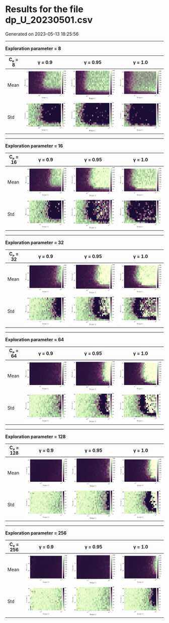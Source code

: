 # Results for the file dp_U_20230501.csv 

Generated on 2023-05-13 18:25:56

---

**Exploration parameter = 8**

| Cₚ = 8 | γ = 0.9 | γ = 0.95 | γ = 1.0 | 
| --- | --- | --- | --- | 
| Mean | ![](fig/dp_U/mean_g_0.9_cp_8.png) | ![](fig/dp_U/mean_g_0.95_cp_8.png) | ![](fig/dp_U/mean_g_1.0_cp_8.png) | 
| Std | ![](fig/dp_U/std_g_0.9_cp_8.png) | ![](fig/dp_U/std_g_0.95_cp_8.png) | ![](fig/dp_U/std_g_1.0_cp_8.png) | 

---

**Exploration parameter = 16**

| Cₚ = 16 | γ = 0.9 | γ = 0.95 | γ = 1.0 | 
| --- | --- | --- | --- | 
| Mean | ![](fig/dp_U/mean_g_0.9_cp_16.png) | ![](fig/dp_U/mean_g_0.95_cp_16.png) | ![](fig/dp_U/mean_g_1.0_cp_16.png) | 
| Std | ![](fig/dp_U/std_g_0.9_cp_16.png) | ![](fig/dp_U/std_g_0.95_cp_16.png) | ![](fig/dp_U/std_g_1.0_cp_16.png) | 

---

**Exploration parameter = 32**

| Cₚ = 32 | γ = 0.9 | γ = 0.95 | γ = 1.0 | 
| --- | --- | --- | --- | 
| Mean | ![](fig/dp_U/mean_g_0.9_cp_32.png) | ![](fig/dp_U/mean_g_0.95_cp_32.png) | ![](fig/dp_U/mean_g_1.0_cp_32.png) | 
| Std | ![](fig/dp_U/std_g_0.9_cp_32.png) | ![](fig/dp_U/std_g_0.95_cp_32.png) | ![](fig/dp_U/std_g_1.0_cp_32.png) | 

---

**Exploration parameter = 64**

| Cₚ = 64 | γ = 0.9 | γ = 0.95 | γ = 1.0 | 
| --- | --- | --- | --- | 
| Mean | ![](fig/dp_U/mean_g_0.9_cp_64.png) | ![](fig/dp_U/mean_g_0.95_cp_64.png) | ![](fig/dp_U/mean_g_1.0_cp_64.png) | 
| Std | ![](fig/dp_U/std_g_0.9_cp_64.png) | ![](fig/dp_U/std_g_0.95_cp_64.png) | ![](fig/dp_U/std_g_1.0_cp_64.png) | 

---

**Exploration parameter = 128**

| Cₚ = 128 | γ = 0.9 | γ = 0.95 | γ = 1.0 | 
| --- | --- | --- | --- | 
| Mean | ![](fig/dp_U/mean_g_0.9_cp_128.png) | ![](fig/dp_U/mean_g_0.95_cp_128.png) | ![](fig/dp_U/mean_g_1.0_cp_128.png) | 
| Std | ![](fig/dp_U/std_g_0.9_cp_128.png) | ![](fig/dp_U/std_g_0.95_cp_128.png) | ![](fig/dp_U/std_g_1.0_cp_128.png) | 

---

**Exploration parameter = 256**

| Cₚ = 256 | γ = 0.9 | γ = 0.95 | γ = 1.0 | 
| --- | --- | --- | --- | 
| Mean | ![](fig/dp_U/mean_g_0.9_cp_256.png) | ![](fig/dp_U/mean_g_0.95_cp_256.png) | ![](fig/dp_U/mean_g_1.0_cp_256.png) | 
| Std | ![](fig/dp_U/std_g_0.9_cp_256.png) | ![](fig/dp_U/std_g_0.95_cp_256.png) | ![](fig/dp_U/std_g_1.0_cp_256.png) | 

